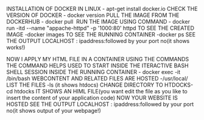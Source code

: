 INSTALLATION OF DOCKER IN LINUX - apt-get install docker.io
CHECK THE VERSION OF DOCKER - docker version
PULL THE IMAGE FROM THE DOCKERHUB - docker pull <image name>
RUN THE IMAGE USING COMMAND - docker run -itd --name "appache-httpd" -p '1000:80' httpd
TO SEE THE CREATED IMAGE -docker images
TO SEE THE RUNNING CONTAINER -docker ps
SEE THE OUTPUT LOCALHOST : ipaddress:followed by your port no(it shows works!)


NOW I APPLY MY HTML FILE IN A CONTAINER USING THE COMMANDS
THE COMMAND HELPS USED TO START INSIDE THE ITERACTIVE BASH SHELL SESSION INSIDE THE RUNNING CONTAINER - docker exec -it <container name> /bin/bash
WEBCONTENT AND RELATED FILES ARE HOSTED -/usr/local/<container name>
LIST THE FILES -ls (it shows htdocs)
CHANGE DIRECTORY TO HTDOCKS-cd htdocks
IT SHOWS AN HIML FILE(you want edit the file as you like to insert the content of your application code)
NOW YOUR  WEBSITE IS HOSTED 
SEE THE OUTPUT LOCALHOST : ipaddress:followed by your port no(it shows output of your webpage!)
